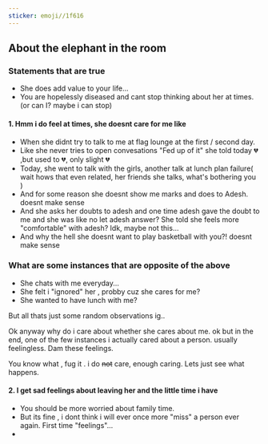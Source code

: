 ```yaml
---
sticker: emoji//1f616
---
```

## About the elephant in the room
### Statements that are true 
- She does add value to your life...
- You are hopelessly diseased and cant stop thinking about her at times. (or can I? maybe i can stop) 

####  1. Hmm i do feel at times, she doesnt care for me like
- When she didnt try to talk to me at flag lounge at the first / second day.
- Like she never tries to open convesations "Fed up of it" she told today 💔 ,but used to 💔, only slight 💔
- Today, she went to talk with the girls, another talk at lunch plan failure( wait hows that even related, her friends she talks, what's bothering you ) 
- And for some reason she doesnt show me marks and does to Adesh. doesnt make sense
- And she asks her doubts to adesh and one time adesh gave the doubt to me and she was like no let adesh answer? She told she feels more "comfortable" with adesh? Idk, maybe not this...
- And why the hell she doesnt want to play basketball with you?! doesnt make sense

### What are some instances that are opposite of the above
- She chats with me everyday...
- She felt i "ignored" her , probby cuz she cares for me?
- She wanted to have lunch with me?


But all thats just some random observations ig..

Ok anyway why do i care about whether she cares about me. ok but in the end, one of the few instances i actually cared about a person. usually feelingless. Dam these feelings.

You know what , fug it . i do ~~not~~ care, enough caring. Lets just see what happens. 

#### 2. I get sad feelings about leaving her and the little time i have
- You should be more worried about family time.
- But its fine , i dont think i will ever once more "miss" a person ever again. First time "feelings"...
- 